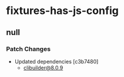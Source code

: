 # fixtures-has-js-config

## null

### Patch Changes

- Updated dependencies [c3b7480]
  - clibuilder@8.0.9
